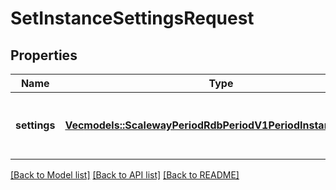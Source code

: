 # SetInstanceSettingsRequest

## Properties

Name | Type | Description | Notes
------------ | ------------- | ------------- | -------------
**settings** | [**Vec<models::ScalewayPeriodRdbPeriodV1PeriodInstanceSetting>**](scaleway.rdb.v1.InstanceSetting.md) | Settings to define for the Database Instance. | 

[[Back to Model list]](../README.md#documentation-for-models) [[Back to API list]](../README.md#documentation-for-api-endpoints) [[Back to README]](../README.md)


